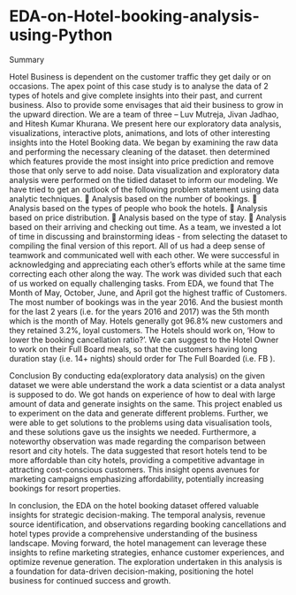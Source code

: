 # EDA-on-Hotel-booking-analysis-using-Python

Summary

Hotel Business is dependent on the customer traffic they get daily or on occasions. The apex point of this case study is to analyse the data of 2 types of hotels and give complete insights into their past, and current business. Also to provide some envisages that aid their business to grow in the upward direction. We are a team of three – Luv Mutreja, Jivan Jadhao, and Hitesh Kumar Khurana. We present here our exploratory data analysis, visualizations, interactive plots, animations, and lots of other interesting insights into the Hotel Booking data. We began by examining the raw data and performing the necessary cleaning of the dataset. then determined which features provide the most insight into price prediction and remove those that only serve to add noise. Data visualization and exploratory data analysis were performed on the tidied dataset to inform our modeling. We have tried to get an outlook of the following problem statement using data analytic techniques.  Analysis based on the number of bookings.  Analysis based on the types of people who book the hotels.  Analysis based on price distribution.  Analysis based on the type of stay.  Analysis based on their arriving and checking out time. As a team, we invested a lot of time in discussing and brainstorming ideas - from selecting the dataset to compiling the final version of this report. All of us had a deep sense of teamwork and communicated well with each other. We were successful in acknowledging and appreciating each other’s efforts while at the same time correcting each other along the way. The work was divided such that each of us worked on equally challenging tasks. From EDA, we found that The Month of May, October, June, and April got the highest traffic of Customers. The most number of bookings was in the year 2016. And the busiest month for the last 2 years (i.e. for the years 2016 and 2017) was the 5th month which is the month of May. Hotels generally got 96.8% new customers and they retained 3.2%, loyal customers. The Hotels should work on, ‘How to lower the booking cancellation ratio?’. We can suggest to the Hotel Owner to work on their Full Board meals, so that the customers having long duration stay (i.e. 14+ nights) should order for The Full Boarded (i.e. FB ).

Conclusion By conducting eda(exploratory data analysis) on the given dataset we were able understand the work a data scientist or a data analyst is supposed to do. We got hands on experience of how to deal with large amount of data and generate insights on the same. This project enabled us to experiment on the data and generate different problems. Further, we were able to get solutions to the problems using data visualisation tools, and these solutions gave us the insights we needed.
Furthermore, a noteworthy observation was made regarding the comparison between resort and city hotels. The data suggested that resort hotels tend to be more affordable than city hotels, providing a competitive advantage in attracting cost-conscious customers. This insight opens avenues for marketing campaigns emphasizing affordability, potentially increasing bookings for resort properties.

In conclusion, the EDA on the hotel booking dataset offered valuable insights for strategic decision-making. The temporal analysis, revenue source identification, and observations regarding booking cancellations and hotel types provide a comprehensive understanding of the business landscape. Moving forward, the hotel management can leverage these insights to refine marketing strategies, enhance customer experiences, and optimize revenue generation. The exploration undertaken in this analysis is a foundation for data-driven decision-making, positioning the hotel business for continued success and growth.
